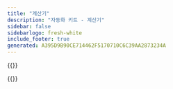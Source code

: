 ```yaml
---
title: "계산기"
description: "자동화 키트 - 계산기"
sidebar: false
sidebarlogo: fresh-white
include_footer: true
generated: A395D9B90CE714462F5170710C6C39AA2873234A
---
```



{{<questions name="/content/ko/calculator.json" completed="" showNavigationButtons=true registerJavaScript="getItemPrice,getNumber" locale="ko">}}
<script>
window.getNumber = function (params) {
    return parseInt(window.currentSurvey.data[params[0]])
}
window.getItemPrice = getItemPrice = function (params) {
  var rowType = !!this.row
    ? this.row.getQuestionByColumnName('type')
    : null;

    var modeType = !!this.row
    ? this.row.getQuestionByColumnName('mode')
    : null;
  // if we can't find a question inside the cell (by row and column name) then return
  if (! rowType || ! modeType) 
    return 0;
  
  // get the selected item/choice
  var selectedType = rowType.selectedItem;

  if ( selectedType == null ) {
    // return 0 if a user did not select the item yet.
    return 0
  }

  var modeType = modeType.selectedItem;

  if ( modeType == null ) {
    // return 0 if a user did not select the item yet.
    return 0
  }

  switch ( selectedType.value ) {
    case "Trial":
        return 0;
    case "User":
        switch ( modeType.value ) {
            case "Attended":
                return 40;
                break;
            case "Unattended":
                return 190;
                break;
            case "Cloud":
                return 15;
            default:
                return "";
        }
        break;
    case "Flow":
        switch ( modeType.value ) {
            case "Attended":
                return "";
                break;
            case "Unattended":
                return (150 * 5) + (5 * 100);
                break;
             case "Cloud":
                return (5 * 100);
                break;
            default:
                return "";
        }
        break
    case "Extra Flow":
        switch ( modeType.value ) {
            case "Attended":
                return "";
                break;
            case "Unattended":
                return 150 + 100;
                break;
             case "Cloud":
                return 100;
                break;
        }
        break;
  }
};

window.surveyChanged = function (sender, options) {
    window.currentSurvey = sender;

    var calculateChange = () => {
        let bots = sender.data['how-many-automation-projects'] + 0;
        let percentAttended = sender.data['attended-percentage'] + 0;
        let percentUnattended = sender.data['unattended-percentage'] + 0;
        let attended = Math.round(bots * ( percentAttended / 100));
        let unattended = Math.round(bots * ( percentUnattended / 100));
        let items = [];
        if ( attended > 0 ) {
            items.push({service: 'U_RPA_A', quantity: attended})
        }
        if ( unattended > 0 ) {
            items.push({service: 'U_RPA_UA', quantity: unattended})
        }
        sender.data["items"] = items
        calculatePlan()
    }

    var calculatePlan = () => {
        if ( sender.data['calc-migration-plan'] == false ) {
            return;
        }
        let times = sender.data['migration-times']
        let attendedPercentage = sender.data['attended-percentage']
        let unattendedPercentage = sender.data['unattended-percentage']
        let groups = sender.data['migration-groups']
        if ( times == null || times.length == 0 || groups == null ) {
            return;
        }

        var groupData = {}
        for ( var i = 0; i < groups.length; i++ ) {
            let months = times.reduce((accumlator, currentValue) => { 
                return Math.max(accumlator, ( groups[i].name == currentValue.group ) ? Math.ceil(currentValue.projects / currentValue.projectsPerMonth) : 0)
            }, 0)
            groupData[groups[i].name] = {
                'name': groups[i].name,
                'months': Array.apply(null, Array(months)).map(function(element, index) { return {
                    name: groups[i].name + " " + (index + 1),
                    low:0,
                    medium: 0,
                    high: 0,
                    attended: 0,
                    unattended: 0
                } }),
                'projects': times.reduce((accumlator, currentValue) => { 
                    return accumlator + (( groups[i].name == currentValue.group ) ? currentValue.projects : 0)
                }, 0),
                'low': times.reduce((accumlator, currentValue) => { 
                    return accumlator + (( groups[i].name == currentValue.group && currentValue.complexity == "low" ) ? currentValue.projects : 0)
                }, 0),
                'medium': times.reduce((accumlator, currentValue) => { 
                    return accumlator + (( groups[i].name == currentValue.group && currentValue.complexity == "medium" ) ? currentValue.projects : 0)
                }, 0),
                'high': times.reduce((accumlator, currentValue) => { 
                    return accumlator + (( groups[i].name == currentValue.group && currentValue.complexity == "high" ) ? currentValue.projects : 0)
                }, 0)
            }
            var remaining = {
                low: groupData[groups[i].name].low,
                medium: groupData[groups[i].name].medium,
                high: groupData[groups[i].name].high,
            }
            for ( var t = 0; t < times.length; t++ ) {
                if ( times[t].group == groups[i].name ) {
                    let groupTimeMonths = Math.ceil((times[t].projects / times[t].projectsPerMonth));
                    for ( var m = 0; m < groupTimeMonths; m++) {
                        let value = remaining[times[t].complexity];
                        let projects = Math.min(value, times[t].projectsPerMonth);
                        groupData[groups[i].name].months[m][times[t].complexity] = Math.max(projects,0)
                        value -= projects;
                        remaining[times[t].complexity] = value
                    }
                }
            }
            groupData[groups[i].name].months.map((month) => {
                let total = month.low + month.medium + month.high;
                month.attended = Math.round(total * ( attendedPercentage / 100));
                month.unattended = Math.round(total * ( unattendedPercentage / 100));
            })
        }

        var items = [];
        groups.map((group) => {
            let months = (groupData[group.name]).months;
            months.map((item) => items.push(item))
        })
        sender.setValue("migration-plan", items);
    }

    switch ( options.name ) {
        case 'how-many-bots':
        case 'attended-percentage':
        case 'unattended-percentage':
            calculateChange();
            break;
        case 'migration-groups':
            var items = []
            if ( options.value != null ) {
                for ( var i = 0; i < options.value.length;i++ ) {
                    if ( typeof options.value[i].name === "string" && options.value[i].name.length > 0 ) {
                        items.push(options.value[i].name);
                    }
                }
            }
            let groups = sender.getQuestionByName('groups')
            if ( typeof groups !== "undefined") {
                groups.choices = items
            }
            break;
        case 'migration-times':
            calculatePlan();
            break;
        case 'sample-scenario':
            switch ( options.value ) {
                case 'migration-single-unattended':
                    sender.setValue('how-many-automation-projects', 1);
                    sender.setValue('attended-percentage', 0);
                    sender.setValue('unattended-percentage', 100);
                    var groups1 = sender.getQuestionByName('groups')
                    if ( typeof groups1 !== "undefined") {
                        groups1.choices = ['Migration']
                    }
                    sender.clearValue('migration-groups')
                    sender.setValue('migration-groups',[
                        {name: 'Migration', description: "Migrate single bot"}
                    ])
                    sender.clearValue('migration-times')
                    sender.setValue('migration-times', [ 
                        {'complexity':'low', 'service':'U_RPA_UA', 'percentage': 100, group: 'Migration', 'projectsPerMonth': 1 }
                    ]);
                    sender.clearValue('items')
                    sender.setValue('items',[{'type':'User', 'mode': 'Unattended', 'quantity':1}]);
                    break;
                case 'migration-200':
                    sender.setValue('how-many-automation-projects', 200);
                    sender.setValue('attended-percentage', 90);
                    sender.setValue('unattended-percentage', 10);
                    sender.clearValue('migration-groups')
                    var groups2 = sender.getQuestionByName('groups')
                    if ( typeof groups2 !== "undefined") {
                        groups2.choices = ['Ramp Up', 'Factory']
                    }
                    sender.setValue('migration-groups',[
                        {name: 'Ramp Up', description: "Setup migration patterns and engage business units"},
                        {name: 'Factory', description: "Wave deployment model of bots per month"},
                    ])
                    sender.clearValue('migration-times')
                    sender.setValue('migration-times', [
                        {'complexity':'low', 'percentage': 1, group: 'Ramp Up', projectsPerMonth: 2 }, 
                        {'complexity':'low', 'percentage': 59,  group: 'Factory', projectsPerMonth: 15 }, 
                        {'complexity':'medium', 'percentage': 30, group: 'Factory', projectsPerMonth: 20 },
                        {'complexity':'high', 'percentage': 10, group: 'Factory', projectsPerMonth: 2 }
                    ]),
                    sender.clearValue('items')
                    sender.setValue('items',[
                        {'type':'User', 'mode': 'Attended', 'quantity':180},
                        {'type':'User', 'mode': 'Unattended', 'quantity':20}
                    ]);
                    break;
            }
            break;
    }
}
</script>
{{</questions>}}
